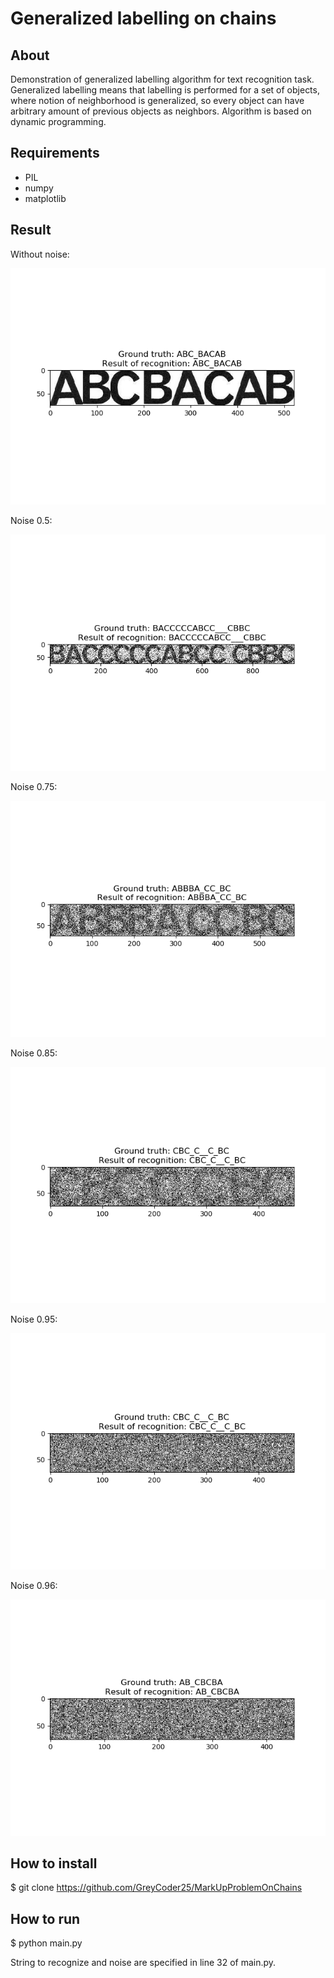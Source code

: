 # Generalized labelling on chains

## About

Demonstration of generalized labelling algorithm for text recognition task. Generalized labelling means that labelling
is performed for a set of objects, where notion of neighborhood is generalized, so every object can have arbitrary amount
of previous objects as neighbors. Algorithm is based on dynamic programming.

## Requirements

- PIL
- numpy
- matplotlib

## Result

Without noise:

![without_noise](./report/without_noise.png)

Noise 0.5:

![noise_05](./report/noise_05.png)

Noise 0.75:

![noise_075](./report/noise_075.png)

Noise 0.85:

![noise_085](./report/noise_085.png)

Noise 0.95:

![noise_095](./report/noise_095.png)

Noise 0.96:

![noise_096](./report/noise_096.png)


## How to install

$ git clone https://github.com/GreyCoder25/MarkUpProblemOnChains

## How to run

$ python main.py

String to recognize and noise are specified in line 32 of main.py.

